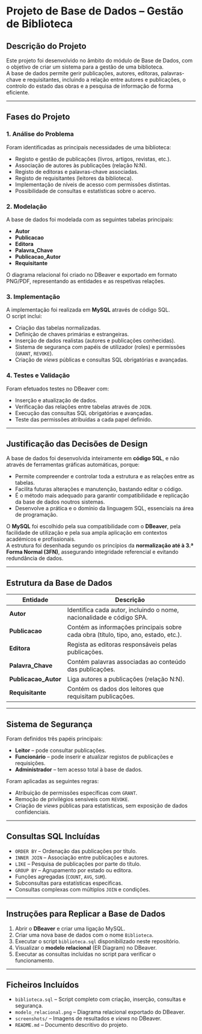 # Projeto de Base de Dados – Gestão de Biblioteca

## Descrição do Projeto
Este projeto foi desenvolvido no âmbito do módulo de Base de Dados, com o objetivo de criar um sistema para a gestão de uma biblioteca.  
A base de dados permite gerir publicações, autores, editoras, palavras-chave e requisitantes, incluindo a relação entre autores e publicações, o controlo do estado das obras e a pesquisa de informação de forma eficiente.

---

## Fases do Projeto

### 1. Análise do Problema
Foram identificadas as principais necessidades de uma biblioteca:
- Registo e gestão de publicações (livros, artigos, revistas, etc.).
- Associação de autores às publicações (relação N:N).
- Registo de editoras e palavras-chave associadas.
- Registo de requisitantes (leitores da biblioteca).
- Implementação de níveis de acesso com permissões distintas.
- Possibilidade de consultas e estatísticas sobre o acervo.

### 2. Modelação
A base de dados foi modelada com as seguintes tabelas principais:
- **Autor**
- **Publicacao**
- **Editora**
- **Palavra_Chave**
- **Publicacao_Autor**
- **Requisitante**

O diagrama relacional foi criado no DBeaver e exportado em formato PNG/PDF, representando as entidades e as respetivas relações.

### 3. Implementação
A implementação foi realizada em **MySQL** através de código SQL.  
O script inclui:
- Criação das tabelas normalizadas.
- Definição de chaves primárias e estrangeiras.
- Inserção de dados realistas (autores e publicações conhecidas).
- Sistema de segurança com papéis de utilizador (roles) e permissões (`GRANT`, `REVOKE`).
- Criação de *views* públicas e consultas SQL obrigatórias e avançadas.

### 4. Testes e Validação
Foram efetuados testes no DBeaver com:
- Inserção e atualização de dados.
- Verificação das relações entre tabelas através de `JOIN`.
- Execução das consultas SQL obrigatórias e avançadas.
- Teste das permissões atribuídas a cada papel definido.

---

## Justificação das Decisões de Design

A base de dados foi desenvolvida inteiramente em **código SQL**, e não através de ferramentas gráficas automáticas, porque:
- Permite compreender e controlar toda a estrutura e as relações entre as tabelas.
- Facilita futuras alterações e manutenção, bastando editar o código.
- É o método mais adequado para garantir compatibilidade e replicação da base de dados noutros sistemas.
- Desenvolve a prática e o domínio da linguagem SQL, essenciais na área de programação.

O **MySQL** foi escolhido pela sua compatibilidade com o **DBeaver**, pela facilidade de utilização e pela sua ampla aplicação em contextos académicos e profissionais.  
A estrutura foi desenhada segundo os princípios da **normalização até à 3.ª Forma Normal (3FN)**, assegurando integridade referencial e evitando redundância de dados.

---

## Estrutura da Base de Dados

| Entidade | Descrição |
|-----------|------------|
| **Autor** | Identifica cada autor, incluindo o nome, nacionalidade e código SPA. |
| **Publicacao** | Contém as informações principais sobre cada obra (título, tipo, ano, estado, etc.). |
| **Editora** | Regista as editoras responsáveis pelas publicações. |
| **Palavra_Chave** | Contém palavras associadas ao conteúdo das publicações. |
| **Publicacao_Autor** | Liga autores a publicações (relação N:N). |
| **Requisitante** | Contém os dados dos leitores que requisitam publicações. |

---

## Sistema de Segurança

Foram definidos três papéis principais:
- **Leitor** – pode consultar publicações.
- **Funcionário** – pode inserir e atualizar registos de publicações e requisições.
- **Administrador** – tem acesso total à base de dados.

Foram aplicadas as seguintes regras:
- Atribuição de permissões específicas com `GRANT`.
- Remoção de privilégios sensíveis com `REVOKE`.
- Criação de *views* públicas para estatísticas, sem exposição de dados confidenciais.

---

## Consultas SQL Incluídas

- `ORDER BY` – Ordenação das publicações por título.  
- `INNER JOIN` – Associação entre publicações e autores.  
- `LIKE` – Pesquisa de publicações por parte do título.  
- `GROUP BY` – Agrupamento por estado ou editora.  
- Funções agregadas (`COUNT`, `AVG`, `SUM`).  
- Subconsultas para estatísticas específicas.  
- Consultas complexas com múltiplos `JOIN` e condições.

---

## Instruções para Replicar a Base de Dados

1. Abrir o **DBeaver** e criar uma ligação MySQL.  
2. Criar uma nova base de dados com o nome `Biblioteca`.  
3. Executar o script `biblioteca.sql` disponibilizado neste repositório.  
4. Visualizar o **modelo relacional** (ER Diagram) no DBeaver.  
5. Executar as consultas incluídas no script para verificar o funcionamento.  

---

## Ficheiros Incluídos

- `biblioteca.sql` – Script completo com criação, inserção, consultas e segurança.  
- `modelo_relacional.png` – Diagrama relacional exportado do DBeaver.  
- `screenshots/` – Imagens de resultados e *views* no DBeaver.  
- `README.md` – Documento descritivo do projeto.


